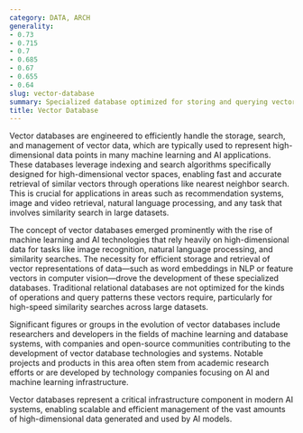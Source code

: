 ```yaml
---
category: DATA, ARCH
generality:
- 0.73
- 0.715
- 0.7
- 0.685
- 0.67
- 0.655
- 0.64
slug: vector-database
summary: Specialized database optimized for storing and querying vectors, which are arrays of numbers representing data in high-dimensional space.
title: Vector Database
---
```


Vector databases are engineered to efficiently handle the storage, search, and management of vector data, which are typically used to represent high-dimensional data points in many machine learning and AI applications. These databases leverage indexing and search algorithms specifically designed for high-dimensional vector spaces, enabling fast and accurate retrieval of similar vectors through operations like nearest neighbor search. This is crucial for applications in areas such as recommendation systems, image and video retrieval, natural language processing, and any task that involves similarity search in large datasets.

The concept of vector databases emerged prominently with the rise of machine learning and AI technologies that rely heavily on high-dimensional data for tasks like image recognition, natural language processing, and similarity searches. The necessity for efficient storage and retrieval of vector representations of data—such as word embeddings in NLP or feature vectors in computer vision—drove the development of these specialized databases. Traditional relational databases are not optimized for the kinds of operations and query patterns these vectors require, particularly for high-speed similarity searches across large datasets.

Significant figures or groups in the evolution of vector databases include researchers and developers in the fields of machine learning and database systems, with companies and open-source communities contributing to the development of vector database technologies and systems. Notable projects and products in this area often stem from academic research efforts or are developed by technology companies focusing on AI and machine learning infrastructure.

Vector databases represent a critical infrastructure component in modern AI systems, enabling scalable and efficient management of the vast amounts of high-dimensional data generated and used by AI models.